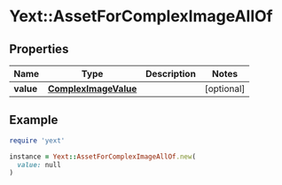 # Yext::AssetForComplexImageAllOf

## Properties

| Name | Type | Description | Notes |
| ---- | ---- | ----------- | ----- |
| **value** | [**ComplexImageValue**](ComplexImageValue.md) |  | [optional] |

## Example

```ruby
require 'yext'

instance = Yext::AssetForComplexImageAllOf.new(
  value: null
)
```

